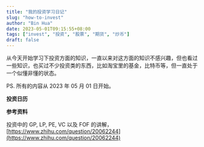 ```yaml
---
title: "我的投资学习日记"
slug: "how-to-invest"
author: "Bin Hua"
date: 2023-05-01T09:15:55+08:00
tags: ["invest", "投资", "股票", "期货", "炒币"]
draft: false
---
```


从今天开始学习下投资方面的知识，一直以来对这方面的知识不感兴趣，但也看过一些知识，也买过不少投资类的东西，比如淘宝里的基金，比特币等，但一直处于一个似懂非懂的状态。

PS. 所有的内容从 2023 年 05 月 01 日开始。

**投资日历**



**参考资料**

投资中的 GP, LP, PE, VC 以及 FOF 的讲解，[https://www.zhihu.com/question/20062244](https://www.zhihu.com/question/20062244)